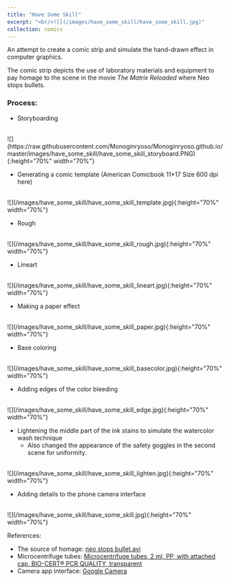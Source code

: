 ```yaml
---
title: "Have Some Skill"
excerpt: "<br/>![](/images/have_some_skill/have_some_skill.jpg)"
collection: comics
---
```


An attempt to create a comic strip and simulate the hand-drawn effect in computer graphics.

The comic strip depicts the use of laboratory materials and equipment to pay homage to the scene in the movie *The Matrix Reloaded* where Neo stops bullets.

### Process: 

* Storyboarding
<br>
![](https://raw.githubusercontent.com/Monoginryoso/Monoginryoso.github.io/master/images/have_some_skill/have_some_skill_storyboard.PNG){:height="70%" width="70%"}

* Generating a comic template (American Comicbook 11*17 Size 600 dpi here)
<br>
![](/images/have_some_skill/have_some_skill_template.jpg){:height="70%" width="70%"}

* Rough
<br>
![](/images/have_some_skill/have_some_skill_rough.jpg){:height="70%" width="70%"}

* Lineart
<br>
![](/images/have_some_skill/have_some_skill_lineart.jpg){:height="70%" width="70%"}

* Making a paper effect
<br>
![](/images/have_some_skill/have_some_skill_paper.jpg){:height="70%" width="70%"}

* Base coloring
<br>
![](/images/have_some_skill/have_some_skill_basecolor.jpg){:height="70%" width="70%"}

* Adding edges of the color bleeding
<br>
![](/images/have_some_skill/have_some_skill_edge.jpg){:height="70%" width="70%"}

* Lightening the middle part of the ink stains to simulate the watercolor wash technique
    - Also changed the appearance of the safety goggles in the second scene for uniformity.
<br>
![](/images/have_some_skill/have_some_skill_lighten.jpg){:height="70%" width="70%"}

* Adding details to the phone camera interface
<br>
![](/images/have_some_skill/have_some_skill.jpg){:height="70%" width="70%"}

References:
- The source of homage: [neo stops bullet.avi](https://www.youtube.com/watch?v=qVCSDDF-DAc)
- Microcentrifuge tubes: [Microcentrifuge tubes, 2 ml, PP, with attached cap, BIO-CERT® PCR QUALITY, transparent](https://shop.brandtech.com/media/catalog/product/m/i/microtube_lid_closure_2ml.jpg?store=brandtech_en&image-type=image)
- Camera app interface: [Google Camera](https://play-lh.googleusercontent.com/p9RWstW7g4r9ZihSt3lN3A-uJlaW6PSWmUfhSNiK4Oh2vP4otR1etYeTBxv77hfIjqQ=w5120-h2880)